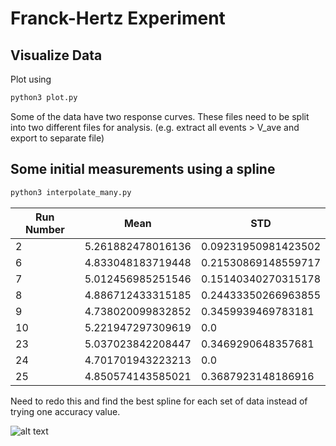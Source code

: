 # Franck-Hertz Experiment

## Visualize Data
Plot using 

```bash
python3 plot.py
```

<!-- Should see that some of the files have a Franck-Hertz response. -->

Some of the data have two response curves. These files need to be split into two different files for analysis. (e.g. extract all events > V_ave and export to separate file)

## Some initial measurements using a spline

```bash
python3 interpolate_many.py
```


Run Number | Mean | STD
-----------|------|-----
 2 | 5.261882478016136 | 0.09231950981423502
 6 | 4.833048183719448 | 0.21530869148559717
 7 | 5.012456985251546 | 0.15140340270315178
 8 | 4.886712433315185 | 0.24433350266963855
 9 | 4.738020099832852 | 0.3459939469783181
10 | 5.221947297309619 | 0.0
23 | 5.037023842208447 | 0.3469290648357681
24 | 4.701701943223213 | 0.0
25 | 4.850574143585021 | 0.3687923148186916

Need to redo this and find the best spline for each set of data instead of trying one accuracy value.

![alt text](https://github.com/psimmerl/PHYS_3501/blob/main/manyplot.png?raw=true)



<!-- !The hot electrons from the cathode should be a fermi-dirac distribution (need citation just guessing)

[fermi](https://latex.codecogs.com/svg.latex?\large&space;N=\frac{1}{e^{(\varepsilon-\mu)/\tau}+1}) 

The franck-hertz behavior should be a sawtooth wave with a drop at n*4.9V, n=1,2,3,... (need citation)

![sawtooth](https://latex.codecogs.com/svg.latex?\large&space;ST=\sum_{n=0}^N(ax+b-n\cdot~E)\cdot(u(x-n\cdot~E)-u(x-(n+1)\cdot~E))) 


We can combine these response characteristics using a convolution

![v1a](https://latex.codecogs.com/svg.latex?\large&space;V_1(v)=N*ST=\int_0^\infty\frac{1}{e^{(v-\nu-\mu)/\tau}+1}\sum_{n=0}^N\frac{a\nu-n\cdot~E}{E}\cdot(u(\nu-n\cdot~E)-u(\nu-(n+1)\cdot~E))d\nu) 

![v1b](https://latex.codecogs.com/svg.latex?\large&space;V_1(v)=N*ST=\sum_{n=0}^N\int_{n\cdot~E}^{(n+1)\cdot~E}\frac{\frac{a}{E}\nu-n}{e^{(v-\nu-\mu)/\tau}+1}d\nu)

We also know the plasma current is exponential (need citation)

![current](https://latex.codecogs.com/svg.latex?\large&space;I=ce^{k(x-d)}) 


We can combine this response with our fermi distribution and franck-hertz using a second convolution

![v2](https://latex.codecogs.com/svg.latex?\large&space;V_2(v)=V_1*I=\sum_{n=0}^N\int_0^\infty\int_{n\cdot~E}^{(n+1)\cdot~E}\frac{\frac{a}{E}\nu-n}{e^{(v-\eta-\nu-\mu)/\tau}+1}ce^{k(\eta-d)}d\nu~d\eta)

*I probably made a typo need to double check these equtions

Finally we can add the background current in

![v](https://latex.codecogs.com/svg.latex?\large&space;V(v)=A\cdot~N(v;\mu,\tau)*ST(v;a,E)*I_1(v;c_1,k_1,d_1)+I_2(v;c_2,k_2,d_2))

with the parameters

![params](https://latex.codecogs.com/svg.latex?\large&space;A,\mu,\tau,a,E,c_1,k_1,d_1,c_2,k_2,d_2)

The sawtooth parameters can be expanded

![STparams](https://latex.codecogs.com/svg.latex?\large&space;a_0,a_1,a_2,\hdots,a_N,E_0,E_1,E_2,\hdots,E_N)

The point of parameter _A_ is because the convolution will be renormalized at each step to avoid blow-up

The exponential parameters might(probably?) be equal

![Iparams](https://latex.codecogs.com/svg.latex?\large&space;c_1=c_2,k_1=k_2,d_1=d_2?)


Use model.py to visualize the model

```bash
python3 model.py
``` -->
<!-- 
## Data Cleaning

Cut data at V<0. some files need to be split into two responses
## Data Fitting

Use scipy

```bash
fit.py
```
 -->
